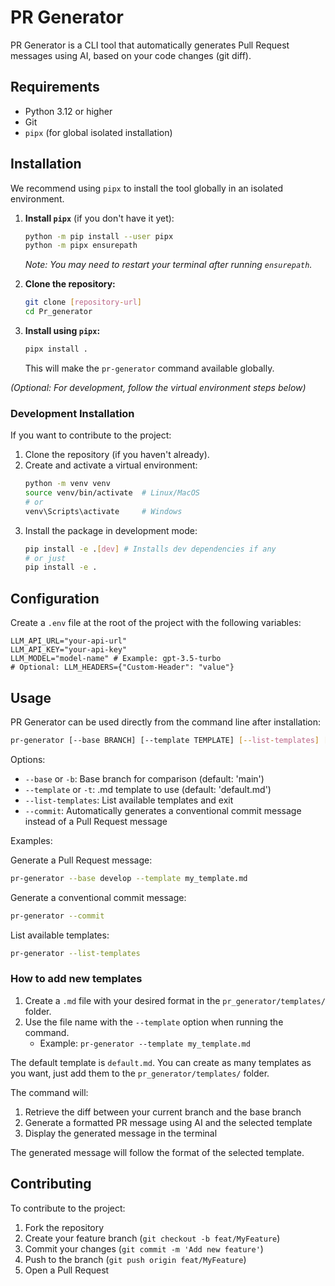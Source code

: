 # PR Generator

PR Generator is a CLI tool that automatically generates Pull Request messages using AI, based on your code changes (git diff).

## Requirements

- Python 3.12 or higher
- Git
- `pipx` (for global isolated installation)

## Installation

We recommend using `pipx` to install the tool globally in an isolated environment.

1. **Install `pipx`** (if you don't have it yet):
    ```bash
    python -m pip install --user pipx
    python -m pipx ensurepath
    ```
    *Note: You may need to restart your terminal after running `ensurepath`.*

2. **Clone the repository:**
    ```bash
    git clone [repository-url]
    cd Pr_generator
    ```

3. **Install using `pipx`:**
    ```bash
    pipx install .
    ```
    This will make the `pr-generator` command available globally.

*(Optional: For development, follow the virtual environment steps below)*

### Development Installation

If you want to contribute to the project:

1. Clone the repository (if you haven't already).
2. Create and activate a virtual environment:
    ```bash
    python -m venv venv
    source venv/bin/activate  # Linux/MacOS
    # or
    venv\Scripts\activate     # Windows
    ```
3. Install the package in development mode:
    ```bash
    pip install -e .[dev] # Installs dev dependencies if any
    # or just
    pip install -e .
    ```

## Configuration

Create a `.env` file at the root of the project with the following variables:

```env
LLM_API_URL="your-api-url"
LLM_API_KEY="your-api-key"
LLM_MODEL="model-name" # Example: gpt-3.5-turbo
# Optional: LLM_HEADERS={"Custom-Header": "value"}
```

## Usage

PR Generator can be used directly from the command line after installation:

```bash
pr-generator [--base BRANCH] [--template TEMPLATE] [--list-templates] [--commit]
```

Options:
- `--base` or `-b`: Base branch for comparison (default: 'main')
- `--template` or `-t`: .md template to use (default: 'default.md')
- `--list-templates`: List available templates and exit
- `--commit`: Automatically generates a conventional commit message instead of a Pull Request message

Examples:

Generate a Pull Request message:
```bash
pr-generator --base develop --template my_template.md
```

Generate a conventional commit message:
```bash
pr-generator --commit
```

List available templates:
```bash
pr-generator --list-templates
```

### How to add new templates

1. Create a `.md` file with your desired format in the `pr_generator/templates/` folder.
2. Use the file name with the `--template` option when running the command.
   - Example: `pr-generator --template my_template.md`

The default template is `default.md`. You can create as many templates as you want, just add them to the `pr_generator/templates/` folder.

The command will:
1. Retrieve the diff between your current branch and the base branch
2. Generate a formatted PR message using AI and the selected template
3. Display the generated message in the terminal

The generated message will follow the format of the selected template.

## Contributing

To contribute to the project:

1. Fork the repository
2. Create your feature branch (`git checkout -b feat/MyFeature`)
3. Commit your changes (`git commit -m 'Add new feature'`)
4. Push to the branch (`git push origin feat/MyFeature`)
5. Open a Pull Request